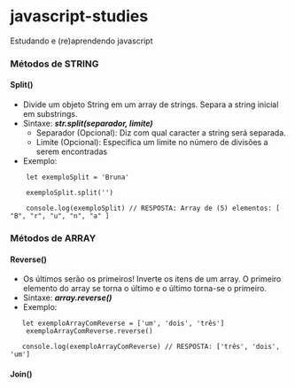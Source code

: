 # javascript-studies
Estudando e (re)aprendendo javascript


### Métodos de STRING

#### Split()
- Divide um objeto String em um array de strings. Separa a string inicial em substrings.
- Sintaxe: *__str.split(separador, limite)__*
    - Separador (Opcional): Diz com qual caracter a string será separada. 
    - Limite (Opcional): Especifica um limite no número de divisões a serem encontradas 
- Exemplo: 

```
    let exemploSplit = 'Bruna'
    
    exemploSplit.split('')
    
    console.log(exemploSplit) // RESPOSTA: Array de (5) elementos: [ "B", "r", "u", "n", "a" ]

```

### Métodos de ARRAY

#### Reverse()
- Os últimos serão os primeiros! Inverte os itens de um array. O primeiro elemento do array se torna o último e o último torna-se o primeiro.
- Sintaxe: *__array.reverse()__*
- Exemplo:
```
   let exemploArrayComReverse = ['um', 'dois', 'três']
    exemploArrayComReverse.reverse()
    
   console.log(exemploArrayComReverse) // RESPOSTA: ['três', 'dois', 'um']
```

#### Join()
